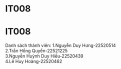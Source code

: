 # IT008
# IT008
Danh sách thành viên:
1.Nguyễn Duy Hưng-22520514     
2.Trần Hồng Quyền-22521225     
3.Nguyễn Huỳnh Duy Hiếu-22520439     
4.Lê Huy Hoàng-22520462     
 
